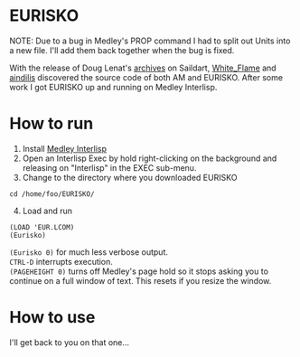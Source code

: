 # EURISKO

NOTE: Due to a bug in Medley's PROP command I had to split out Units into a new file. I'll add them back together when the bug is fixed.

With the release of Doug Lenat's [archives](https://www.saildart.org/DBL) on Saildart, [White_Flame](https://white-flame.com/am-eurisko.html) and [aindilis](https://frdcsa.org/~andrewdo/WebWiki/Landing.html) discovered the source code of both AM and EURISKO. After some work I got EURISKO up and running on Medley Interlisp.

# How to run
1. Install [Medley Interlisp](https://github.com/Interlisp/medley)
2. Open an Interlisp Exec by hold right-clicking on the background and releasing on "Interlisp" in the EXEC sub-menu.
3. Change to the directory where you downloaded EURISKO
```
cd /home/foo/EURISKO/
```
4. Load and run
```
(LOAD 'EUR.LCOM)
(Eurisko)
```
`(Eurisko 0)` for much less verbose output.  
`CTRL-D` interrupts execution.  
`(PAGEHEIGHT 0)` turns off Medley's page hold so it stops asking you to continue on a full window of text. This resets if you resize the window.  

# How to use
I'll get back to you on that one...
